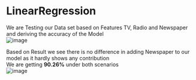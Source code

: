 # LinearRegression


We are Testing our Data set based on Features TV, Radio and Newspaper and deriving the accuracy of the Model </br>
![image](https://user-images.githubusercontent.com/38419795/194034568-162f001b-04ec-4b08-9639-5426e7dd59f0.png) </br>

Based on Result we see there is no difference in adding Newspaper to our model as it hardly shows any contribution </br>
We are getting **90.26%** under both scenarios </br>
![image](https://user-images.githubusercontent.com/38419795/194034106-5f27ce86-66cd-4abf-9537-47f50d065f40.png)
